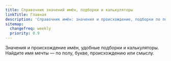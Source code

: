 ```yaml
---
title: Cправочник значений имён, подборки и калькуляторы
linkTitle: Главная
description: 'Справочник имён: значения и происхождение, подборки по полу, происхождению, буквам и смыслу. Калькулятор совместимости имён.'
sitemap:
  changefreq: weekly
  priority: 0.9
---
```


Значения и происхождение имён, удобные подборки и калькуляторы. Найдите имя мечты — по полу, букве, происхождению или смыслу.
